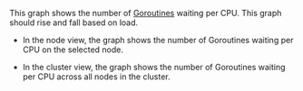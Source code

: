 This graph shows the number of [Goroutines](https://golangbot.com/goroutines/) waiting per CPU. This graph should rise and fall based on load.

- In the node view, the graph shows the number of Goroutines waiting per CPU on the selected node.

- In the cluster view, the graph shows the number of Goroutines waiting per CPU across all nodes in the cluster.
